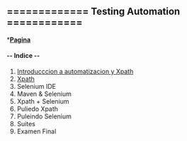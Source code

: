 
## =============   Testing Automation     ============

***[Pagina](https://rodixxi.github.io/testingAtomation_Java_H_A_2016/)**

#### -- Indice --

1. [Introducccion a automatizacion y Xpath](/clase01/notas01.md)
2. [Xpath](/clase01/notas02.md)
3. Selenium IDE
4. Maven & Selenium 
5. Xpath + Selenium
6. Puliedo Xpath
7. Puleindo Selenium
8. Suites
9. Examen Final
